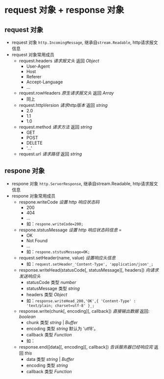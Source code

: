 
# request 对象 + response 对象

## request 对象

* request 对象 `http.IncomingMessage`, 继承自`stream.Readable`, http请求报文信息
* request 对象常用成员
   + request.headers _请求报文头_ 返回 *Object*
      - User-Agent
      - Host
      - Referer
      - Accept-Language
      - ...
   + request.rowHeaders _原生请求报文头_ 返回 *Array*
      - 同上
   + request.httpVersion _请求http版本_ 返回 *string*
      - 2.0
      - 1.1
      - 1.0
   + request.method _请求方法_ 返回 *string*
      - GET
      - POST
      - DELETE
      - '...'
   + request.url _请求路径_ 返回 *string*
## respone 对象 

* respone 对象 `http.ServerResponse`, 继承自stream.Readable, http请求报文信息
* respone 对象常用成员
   + respone.writeCode  _设置 http 响应状态码_ 
      - 200
      - 404
      - ...
      - 如：`respone.writeCode=200;`
   + respone.ststusMessage  _设置 http 响应状态码信息_ =
      - OK
      - Not Found
      - ...
      - 如：`respone.ststusMessage=OK;`
   + request.setHeader(name, value) _设置响应头信息_
      - 如：`request.setHeader_'Content-Type', 'application/json'_;`
   + response.writeHead(statusCode[, statusMessage][, headers]) _向请求发送响应头_
      - statusCode  类型 *number* 
      - statusMessage 类型  *string*
      - headers 类型 *Object*
      - 如：```response.writeHead_200,'OK',{
         'Content-Type' : 'text/plain; charset=utf-8'
      }_;```
   + response.write(chunk[, encoding][, callback]) _直接输出数据_ 返回: *boolean*
      - chunk 类型 *string* | *Buffer*
      - encoding 类型 *string* 默认为 'utf8'。
      - callback 类型 *Function*
      - 如：
   + response.end([data][, encoding][, callback]) _告诉服务器已经响应完_ 返回 *this*
      - data 类型 *string* | *Buffer*
      - encoding 类型 *string*
      - callback  类型 *Function*
   